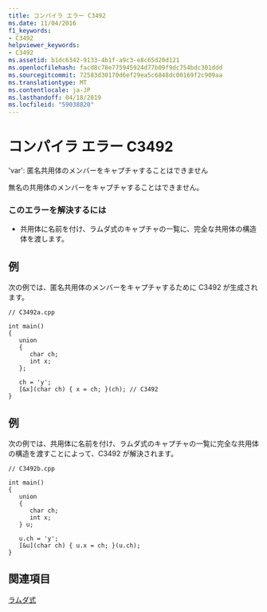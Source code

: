 ```yaml
---
title: コンパイラ エラー C3492
ms.date: 11/04/2016
f1_keywords:
- C3492
helpviewer_keywords:
- C3492
ms.assetid: b1dc6342-9133-4b1f-a9c3-e8c65d20d121
ms.openlocfilehash: facd8c78e775945924d77b09f9dc754bdc301ddd
ms.sourcegitcommit: 72583d30170d6ef29ea5c6848dc00169f2c909aa
ms.translationtype: MT
ms.contentlocale: ja-JP
ms.lasthandoff: 04/18/2019
ms.locfileid: "59038820"
---
```

# <a name="compiler-error-c3492"></a>コンパイラ エラー C3492

'var': 匿名共用体のメンバーをキャプチャすることはできません

無名の共用体のメンバーをキャプチャすることはできません。

### <a name="to-correct-this-error"></a>このエラーを解決するには

- 共用体に名前を付け、ラムダ式のキャプチャの一覧に、完全な共用体の構造体を渡します。

## <a name="example"></a>例

次の例では、匿名共用体のメンバーをキャプチャするために C3492 が生成されます。

```
// C3492a.cpp

int main()
{
   union
   {
      char ch;
      int x;
   };

   ch = 'y';
   [&x](char ch) { x = ch; }(ch); // C3492
}
```

## <a name="example"></a>例

次の例では、共用体に名前を付け、ラムダ式のキャプチャの一覧に完全な共用体の構造を渡すことによって、C3492 が解決されます。

```
// C3492b.cpp

int main()
{
   union
   {
      char ch;
      int x;
   } u;

   u.ch = 'y';
   [&u](char ch) { u.x = ch; }(u.ch);
}
```

## <a name="see-also"></a>関連項目

[ラムダ式](../../cpp/lambda-expressions-in-cpp.md)